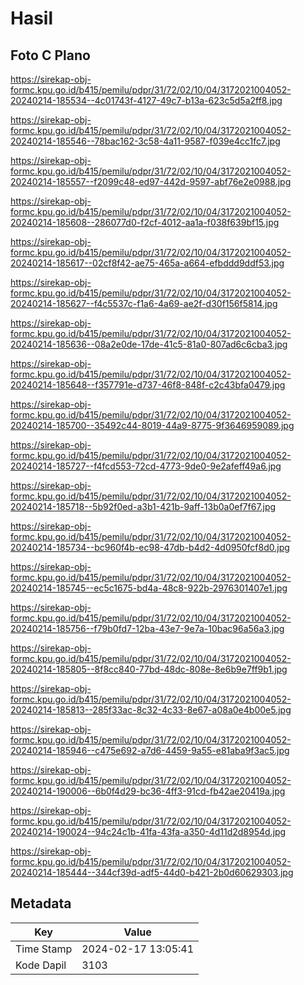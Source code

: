 # Hasil

## Foto C Plano

https://sirekap-obj-formc.kpu.go.id/b415/pemilu/pdpr/31/72/02/10/04/3172021004052-20240214-185534--4c01743f-4127-49c7-b13a-623c5d5a2ff8.jpg

https://sirekap-obj-formc.kpu.go.id/b415/pemilu/pdpr/31/72/02/10/04/3172021004052-20240214-185546--78bac162-3c58-4a11-9587-f039e4cc1fc7.jpg

https://sirekap-obj-formc.kpu.go.id/b415/pemilu/pdpr/31/72/02/10/04/3172021004052-20240214-185557--f2099c48-ed97-442d-9597-abf76e2e0988.jpg

https://sirekap-obj-formc.kpu.go.id/b415/pemilu/pdpr/31/72/02/10/04/3172021004052-20240214-185608--286077d0-f2cf-4012-aa1a-f038f639bf15.jpg

https://sirekap-obj-formc.kpu.go.id/b415/pemilu/pdpr/31/72/02/10/04/3172021004052-20240214-185617--02cf8f42-ae75-465a-a664-efbddd9ddf53.jpg

https://sirekap-obj-formc.kpu.go.id/b415/pemilu/pdpr/31/72/02/10/04/3172021004052-20240214-185627--f4c5537c-f1a6-4a69-ae2f-d30f156f5814.jpg

https://sirekap-obj-formc.kpu.go.id/b415/pemilu/pdpr/31/72/02/10/04/3172021004052-20240214-185636--08a2e0de-17de-41c5-81a0-807ad6c6cba3.jpg

https://sirekap-obj-formc.kpu.go.id/b415/pemilu/pdpr/31/72/02/10/04/3172021004052-20240214-185648--f357791e-d737-46f8-848f-c2c43bfa0479.jpg

https://sirekap-obj-formc.kpu.go.id/b415/pemilu/pdpr/31/72/02/10/04/3172021004052-20240214-185700--35492c44-8019-44a9-8775-9f3646959089.jpg

https://sirekap-obj-formc.kpu.go.id/b415/pemilu/pdpr/31/72/02/10/04/3172021004052-20240214-185727--f4fcd553-72cd-4773-9de0-9e2afeff49a6.jpg

https://sirekap-obj-formc.kpu.go.id/b415/pemilu/pdpr/31/72/02/10/04/3172021004052-20240214-185718--5b92f0ed-a3b1-421b-9aff-13b0a0ef7f67.jpg

https://sirekap-obj-formc.kpu.go.id/b415/pemilu/pdpr/31/72/02/10/04/3172021004052-20240214-185734--bc960f4b-ec98-47db-b4d2-4d0950fcf8d0.jpg

https://sirekap-obj-formc.kpu.go.id/b415/pemilu/pdpr/31/72/02/10/04/3172021004052-20240214-185745--ec5c1675-bd4a-48c8-922b-2976301407e1.jpg

https://sirekap-obj-formc.kpu.go.id/b415/pemilu/pdpr/31/72/02/10/04/3172021004052-20240214-185756--f79b0fd7-12ba-43e7-9e7a-10bac96a56a3.jpg

https://sirekap-obj-formc.kpu.go.id/b415/pemilu/pdpr/31/72/02/10/04/3172021004052-20240214-185805--8f8cc840-77bd-48dc-808e-8e6b9e7ff9b1.jpg

https://sirekap-obj-formc.kpu.go.id/b415/pemilu/pdpr/31/72/02/10/04/3172021004052-20240214-185813--285f33ac-8c32-4c33-8e67-a08a0e4b00e5.jpg

https://sirekap-obj-formc.kpu.go.id/b415/pemilu/pdpr/31/72/02/10/04/3172021004052-20240214-185946--c475e692-a7d6-4459-9a55-e81aba9f3ac5.jpg

https://sirekap-obj-formc.kpu.go.id/b415/pemilu/pdpr/31/72/02/10/04/3172021004052-20240214-190006--6b0f4d29-bc36-4ff3-91cd-fb42ae20419a.jpg

https://sirekap-obj-formc.kpu.go.id/b415/pemilu/pdpr/31/72/02/10/04/3172021004052-20240214-190024--94c24c1b-41fa-43fa-a350-4d11d2d8954d.jpg

https://sirekap-obj-formc.kpu.go.id/b415/pemilu/pdpr/31/72/02/10/04/3172021004052-20240214-185444--344cf39d-adf5-44d0-b421-2b0d60629303.jpg


## Metadata

| Key        | Value               |
| ---------- | ------------------- |
| Time Stamp | 2024-02-17 13:05:41 |
| Kode Dapil | 3103                |



